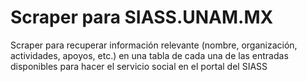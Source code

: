 # Scraper para SIASS.UNAM.MX
Scraper para recuperar información relevante (nombre, organización, actividades, apoyos, etc.) en una tabla de cada una de las entradas disponibles para hacer el servicio social en el portal del SIASS
